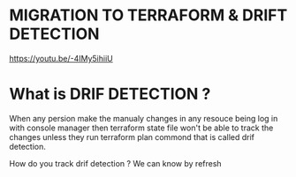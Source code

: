 # MIGRATION TO TERRAFORM & DRIFT DETECTION

https://youtu.be/-4IMy5ihiiU

# What is DRIF DETECTION ?

When any persion make the manualy changes in any resouce being log in with console manager then terraform state file won't be able to track the changes unless they run terraform plan commond that is called drif detection.

How do you track drif detection ?
We can know by refresh 

